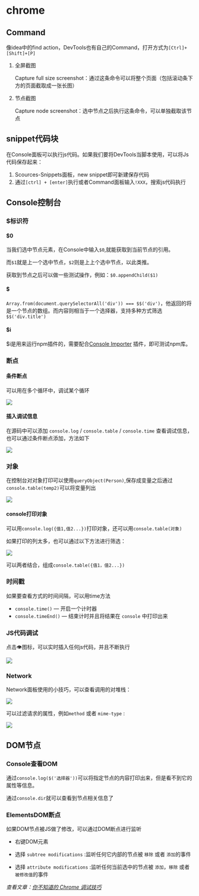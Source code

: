 # chrome

## Command

像idea中的find action，DevTools也有自己的Command，打开方式为``[Ctrl]+[Shift]+[P]``

1. 全屏截图

   Capture full size screenshot：通过这条命令可以将整个页面（包括滚动条下方的页面截取成一张长图）  

2. 节点截图

   Capture node screenshot：选中节点之后执行这条命令，可以单独截取该节点

## snippet代码块

在Console面板可以执行js代码。如果我们要将DevTools当脚本使用，可以将Js代码保存起来：

1. Scources-Snippets面板，new snippet即可新建保存代码
2. 通过``[ctrl] + [enter]``执行或者Command面板输入``!XXX``，搜索js代码执行

## Console控制台

### $标识符

#### $0

当我们选中节点元素，在Console中输入``$0``,就能获取到当前节点的引用。

而``$1``就是上一个选中节点，``$2``则是上上个选中节点，以此类推。

获取到节点之后可以做一些测试操作，例如：``$0.appendChild($1)``  

#### $

``Array.from(document.querySelectorAll('div')) === $$('div')``，他返回的将是一个节点的数组。而内容则相当于一个选择器，支持多种方式筛选``$$('div.title')``  

#### $i

$i是用来运行npm插件的，需要配合[Console Importer](https://chrome.google.com/webstore/detail/console-importer/hgajpakhafplebkdljleajgbpdmplhie/related) 插件，即可测试npm库。

### 断点

#### 条件断点

可以用在多个循环中，调试某个循环

![](imgs/c01.gif)  

#### 插入调试信息

在源码中可以添加 `console.log` / `console.table` / `console.time` 查看调试信息，也可以通过条件断点添加，方法如下

![](imgs/c02.gif)  

### 对象

在控制台对对象打印可以使用``queryObject(Person)``,保存成变量之后通过``console.table(temp2)``可以将变量列出

   ![](imgs/c03.gif)  

#### console打印对象  

可以用``console.log({值1,值2...})``打印对象，还可以用``console.table(对象)``

如果打印的列太多，也可以通过以下方法进行筛选：

![](imgs/c04.gif)  

可以两者结合，组成``console.table({值1，值2...})``  





### 时间戳

如果要查看方式的时间间隔，可以用time方法

- `console.time()` — 开启一个计时器
- `console.timeEnd()` — 结束计时并且将结果在 `console` 中打印出来

### JS代码调试

点击👁图标，可以实时插入任何js代码，并且不断执行

![](imgs/c05.gif)

### Network

Network面板使用的小技巧，可以查看调用的对堆栈：

![](imgs/c06.gif)  

可以过滤请求的属性，例如`method` 或者 `mime-type` :

![](imgs/c07.gif)  

## DOM节点

### Console查看DOM

通过``console.log($('选择器'))``可以将指定节点的内容打印出来，但是看不到它的属性等信息。

通过``console.dir``就可以查看到节点相关信息了  

### ElementsDOM断点

如果DOM节点被JS做了修改，可以通过DOM断点进行监听

- 右键DOM元素

- 选择 `subtree modifications` :监听任何它内部的节点被 `移除` 或者 `添加`的事件
- 选择 `attribute modifications` :监听任何当前选中的节点被 `添加`，`移除` 或者 `被修改值`的事件



_查看文章：[你不知道的 Chrome 调试技巧](https://juejin.im/book/5c526902e51d4543805ef35e/section)_  